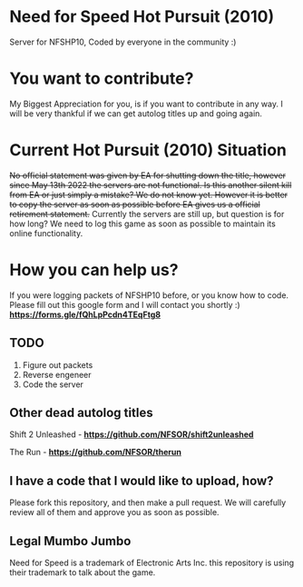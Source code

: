 # Need for Speed Hot Pursuit (2010)
Server for NFSHP10, Coded by everyone in the community :)


# You want to contribute?
My Biggest Appreciation for you, is if you want to contribute in any way. I will be very thankful if we can get autolog titles up and going again.

# Current Hot Pursuit (2010) Situation
~~No official statement was given by EA for shutting down the title, however since May 13th 2022 the servers are not functional. Is this another silent kill from EA or just simply a mistake? We do not know yet. However it is better to copy the server as soon as possible before EA gives us a official retirement statement.~~
Currently the servers are still up, but question is for how long? We need to log this game as soon as possible to maintain its online functionality.

# How you can help us?
If you were logging packets of NFSHP10 before, or you know how to code. Please fill out this google form and I will contact you shortly :)
**https://forms.gle/fQhLpPcdn4TEqFtg8**


## TODO
1. Figure out packets
2. Reverse engeneer
3. Code the server



## Other dead autolog titles 
Shift 2 Unleashed - **https://github.com/NFSOR/shift2unleashed**

The Run - **https://github.com/NFSOR/therun**



## I have a code that I would like to upload, how?
Please fork this repository, and then make a pull request. We will carefully review all of them and approve you as soon as possible.








## Legal Mumbo Jumbo
Need for Speed is a trademark of Electronic Arts Inc. this repository is using their trademark to talk about the game. 
